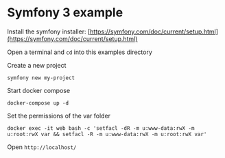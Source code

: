 # Symfony 3 example

Install the symfony installer: [https://symfony.com/doc/current/setup.html](https://symfony.com/doc/current/setup.html)

Open a terminal and `cd` into this examples directory

Create a new project
```
symfony new my-project
```

Start docker compose
```
docker-compose up -d
```

Set the permissions of the var folder
```
docker exec -it web bash -c 'setfacl -dR -m u:www-data:rwX -m u:root:rwX var && setfacl -R -m u:www-data:rwX -m u:root:rwX var'

```

Open `http://localhost/`